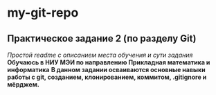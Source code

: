 # my-git-repo
## Практическое задание 2 (по разделу Git)
*Простой readme с описанием места обучения и сути задания*
**Обучаюсь в НИУ МЭИ по направлению Прикладная математика и информатика**
**В данном задании осваиваются основные навыки работы с git, созданием, клонированием, коммитом, .gitignore и мёрджем.**
